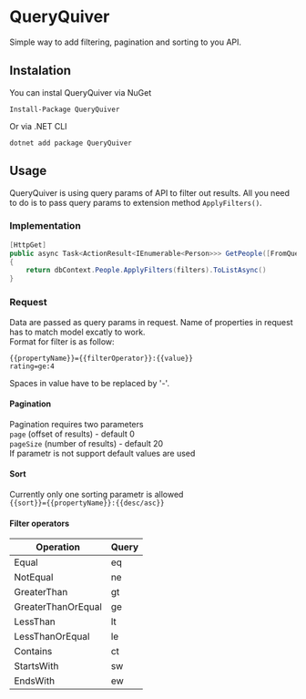 # QueryQuiver

Simple way to add filtering, pagination and sorting to you API.

## Instalation

You can instal QueryQuiver via NuGet

```
Install-Package QueryQuiver
```

Or via .NET CLI

```
dotnet add package QueryQuiver
```

## Usage

QueryQuiver is using query params of API to filter out results.
All you need to do is to pass query params to extension method `ApplyFilters()`.

### Implementation

```C#
[HttpGet]
public async Task<ActionResult<IEnumerable<Person>>> GetPeople([FromQuery] IDictionary<string, string[]> filters)
{
    return dbContext.People.ApplyFilters(filters).ToListAsync()
}
```

### Request

Data are passed as query params in request. Name of properties in request has to match model excatly to work.  
Format for filter is as follow:

`{{propertyName}}={{filterOperator}}:{{value}}`  
`rating=ge:4`

Spaces in value have to be replaced by '-'.

#### Pagination

Pagination requires two parameters  
`page` (offset of results) - default 0  
`pageSize` (number of results) - default 20  
If parametr is not support default values are used

#### Sort

Currently only one sorting parametr is allowed  
`{{sort}}={{propertyName}}:{{desc/asc}}`

#### Filter operators

| Operation          | Query |
| ------------------ | ----- |
| Equal              | eq    |
| NotEqual           | ne    |
| GreaterThan        | gt    |
| GreaterThanOrEqual | ge    |
| LessThan           | lt    |
| LessThanOrEqual    | le    |
| Contains           | ct    |
| StartsWith         | sw    |
| EndsWith           | ew    |
